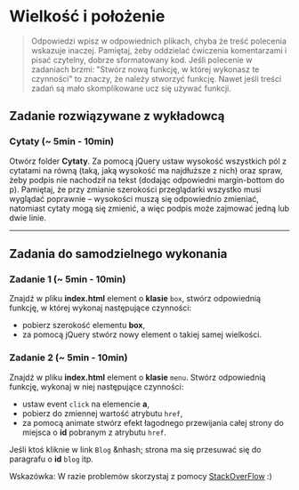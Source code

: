 # Wielkość i położenie

> Odpowiedzi wpisz w odpowiednich plikach, chyba że treść polecenia wskazuje inaczej.
Pamiętaj, żeby oddzielać ćwiczenia komentarzami i pisać czytelny, dobrze sformatowany kod.
Jeśli  polecenie w zadaniach brzmi: "Stwórz nową funkcję, w której wykonasz te czynności" to znaczy, że
należy stworzyć funkcję. Nawet jeśli treści zadań są mało skomplikowane
ucz się używać funkcji.

## Zadanie rozwiązywane z wykładowcą

### Cytaty (~ 5min - 10min)

Otwórz folder **Cytaty**.
Za pomocą jQuery ustaw wysokość wszystkich pól z cytatami na równą (taką, jaką wysokość ma najdłuższe z nich) oraz spraw, żeby podpis nie nachodził na tekst (dodając odpowiedni margin-bottom do p). Pamiętaj, że przy zmianie szerokości przeglądarki wszystko musi wyglądać poprawnie – wysokości muszą się odpowiednio zmieniać, natomiast cytaty mogą się zmienić, a więc podpis może zajmować jedną lub dwie linie.

-----------------------------------------------------------------------------------------------------

## Zadania do samodzielnego wykonania


### Zadanie 1 (~ 5min - 10min)

Znajdź w pliku **index.html** element o **klasie** ```box```, stwórz odpowiednią funkcję, w której wykonaj następujące czynności:
* pobierz szerokość elementu **box**,
* za pomocą jQuery stwórz nowy element o takiej samej wielkości.

### Zadanie 2 (~ 5min - 10min)

Znajdź w pliku **index.html** element o **klasie** ```menu```. Stwórz odpowiednią funkcję, wykonaj w niej następujące czynności:
* ustaw event ```click``` na elemencie **a**,
* pobierz do zmiennej wartość atrybutu ```href```,
* za pomocą animate stwórz efekt łagodnego przewijania całej strony do miejsca o **id** pobranym z atrybutu ```href```.

Jeśli ktoś kliknie w link ```Blog``` &nhash; strona ma się przesuwać się do paragrafu o **id** ```blog``` itp.

Wskazówka: W razie problemów skorzystaj z pomocy [StackOverFlow](https://www.stackoverflow.com) :)
